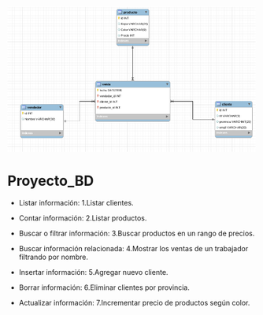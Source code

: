 
![](ModeloRelacional.png)

# Proyecto_BD

* Listar información: 1.Listar clientes.


* Contar información: 2.Listar productos.


* Buscar o filtrar información: 3.Buscar productos en un rango de precios.


* Buscar información relacionada: 4.Mostrar los ventas de un trabajador filtrando por nombre.


* Insertar información: 5.Agregar nuevo cliente.


* Borrar información: 6.Eliminar clientes por provincia.


* Actualizar información: 7.Incrementar precio de productos según color.
